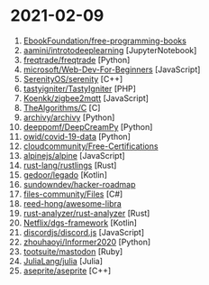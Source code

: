 # 2021-02-09

1. [EbookFoundation/free-programming-books](https://github.com/EbookFoundation/free-programming-books "📚 Freely available programming books") 
2. [aamini/introtodeeplearning](https://github.com/aamini/introtodeeplearning "Lab Materials for MIT 6.S191: Introduction to Deep Learning") [JupyterNotebook]
3. [freqtrade/freqtrade](https://github.com/freqtrade/freqtrade "Free, open source crypto trading bot") [Python]
4. [microsoft/Web-Dev-For-Beginners](https://github.com/microsoft/Web-Dev-For-Beginners "24 Lessons, 12 Weeks, Get Started as a Web Developer") [JavaScript]
5. [SerenityOS/serenity](https://github.com/SerenityOS/serenity "The Serenity Operating System 🐞") [C++]
6. [tastyigniter/TastyIgniter](https://github.com/tastyigniter/TastyIgniter "🔥 Powerful, yet easy to use, open source restaurant online ordering, table reservation and restaurant management system") [PHP]
7. [Koenkk/zigbee2mqtt](https://github.com/Koenkk/zigbee2mqtt "Zigbee 🐝 to MQTT bridge 🌉, get rid of your proprietary Zigbee bridges 🔨") [JavaScript]
8. [TheAlgorithms/C](https://github.com/TheAlgorithms/C "Collection of various algorithms in mathematics, machine learning, computer science, physics, etc implemented in C for educational purposes.") [C]
9. [archivy/archivy](https://github.com/archivy/archivy "Archivy is a self-hosted knowledge repository that allows you to safely preserve useful content that contributes to your own personal, searchable and extendable wiki.") [Python]
10. [deeppomf/DeepCreamPy](https://github.com/deeppomf/DeepCreamPy "Decensoring Hentai with Deep Neural Networks") [Python]
11. [owid/covid-19-data](https://github.com/owid/covid-19-data "Data on COVID-19 (coronavirus) cases, deaths, hospitalizations, tests • All countries • Updated daily by Our World in Data") [Python]
12. [cloudcommunity/Free-Certifications](https://github.com/cloudcommunity/Free-Certifications "Curated list of free courses & certifications") 
13. [alpinejs/alpine](https://github.com/alpinejs/alpine "A rugged, minimal framework for composing JavaScript behavior in your markup.") [JavaScript]
14. [rust-lang/rustlings](https://github.com/rust-lang/rustlings "🦀 Small exercises to get you used to reading and writing Rust code!") [Rust]
15. [gedoor/legado](https://github.com/gedoor/legado "阅读3.0, 阅读是一款可以自定义来源阅读网络内容的工具，为广大网络文学爱好者提供一种方便、快捷舒适的试读体验。") [Kotlin]
16. [sundowndev/hacker-roadmap](https://github.com/sundowndev/hacker-roadmap "📌 Your beginner pen-testing start guide. A guide for amateur pen testers and a collection of hacking tools, resources and references to practice ethical hacking and web security.") 
17. [files-community/Files](https://github.com/files-community/Files "A modern file explorer that pushes the boundaries of the platform.") [C#]
18. [reed-hong/awesome-libra](https://github.com/reed-hong/awesome-libra "A Curated List of Awesome Facebook Libra Resources") 
19. [rust-analyzer/rust-analyzer](https://github.com/rust-analyzer/rust-analyzer "An experimental Rust compiler front-end for IDEs") [Rust]
20. [Netflix/dgs-framework](https://github.com/Netflix/dgs-framework "") [Kotlin]
21. [discordjs/discord.js](https://github.com/discordjs/discord.js "A powerful JavaScript library for interacting with the Discord API") [JavaScript]
22. [zhouhaoyi/Informer2020](https://github.com/zhouhaoyi/Informer2020 "The GitHub repository for the paper Informer accepted by AAAI 2021 (Best paper award).") [Python]
23. [tootsuite/mastodon](https://github.com/tootsuite/mastodon "Your self-hosted, globally interconnected microblogging community") [Ruby]
24. [JuliaLang/julia](https://github.com/JuliaLang/julia "The Julia Programming Language") [Julia]
25. [aseprite/aseprite](https://github.com/aseprite/aseprite "Animated sprite editor & pixel art tool (Windows, macOS, Linux)") [C++]
